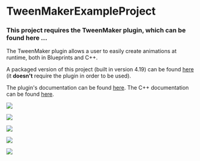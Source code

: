 # TweenMakerExampleProject

### This project requires the TweenMaker plugin, which can be found here ...

The TweenMaker plugin allows a user to easily create animations at runtime, both in Blueprints and C++.

A packaged version of this project (built in version 4.19) can be found [here](https://drive.google.com/file/d/1IgZZmF_-TflHxl_bmR6VZr3MLN4tccDW/view?usp=sharing) (it **doesn't** require the plugin in order to be used).

The plugin's documentation can be found [here](https://docs.google.com/document/d/19XEcSc4zrrN6bB_G9Hjww0auFVJfyzeMG-v2y9iYM34/).
The C++ documentation can be found [here](http://fdesogus.co.nf/tweenmaker/).

![](http://i66.tinypic.com/24me43o.png)

![](http://i68.tinypic.com/25qsqd1.png)

![](http://i67.tinypic.com/wlq26p.png)

![](http://i66.tinypic.com/x0z142.png)

![](http://i63.tinypic.com/2eap76f.png)

